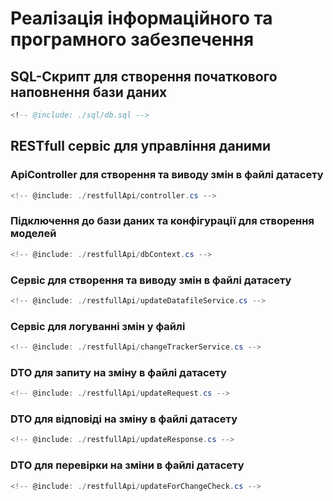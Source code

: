 # Реалізація інформаційного та програмного забезпечення
  
## SQL-Скрипт для створення початкового наповнення бази даних

```sql
<!-- @include: ./sql/db.sql -->
```

## RESTfull сервіс для управління даними

### ApiController для створення та виводу змін в файлі датасету
```csharp
<!-- @include: ./restfullApi/controller.cs -->
```

### Підключення до бази даних та конфігурації для створення моделей
```csharp
<!-- @include: ./restfullApi/dbContext.cs -->
```

### Cервіс для створення та виводу змін в файлі датасету
```csharp
<!-- @include: ./restfullApi/updateDatafileService.cs -->
```
### Сервіс для логуванні змін у файлі
```csharp
<!-- @include: ./restfullApi/changeTrackerService.cs -->
```
### DTO для запиту на зміну в файлі датасету
```csharp
<!-- @include: ./restfullApi/updateRequest.cs -->
```
### DTO для відповіді на зміну в файлі датасету
```csharp
<!-- @include: ./restfullApi/updateResponse.cs -->
```

### DTO для перевірки на зміни в файлі датасету
```csharp
<!-- @include: ./restfullApi/updateForChangeCheck.cs -->
```
